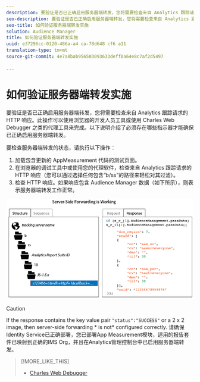 ```yaml
---
description: 要验证是否已正确启用服务器端转发，您将需要检查来自 Analytics 跟踪请求的 HTTP 响应。此操作可以使用浏览器的开发人员工具或使用 Charles Web Debugger 之类的代理工具来完成。以下说明介绍了必须存在哪些指示器才能确保已正确启用服务器端转发。
seo-description: 要验证是否已正确启用服务器端转发，您将需要检查来自 Analytics 跟踪请求的 HTTP 响应。此操作可以使用浏览器的开发人员工具或使用 Charles Web Debugger 之类的代理工具来完成。以下说明介绍了必须存在哪些指示器才能确保已正确启用服务器端转发。
seo-title: 如何验证服务器端转发实施
solution: Audience Manager
title: 如何验证服务器端转发实施
uuid: e37296cc-0120-486a-a4 ca-78d648 cf6 a11
translation-type: tm+mt
source-git-commit: 4e7a8bab956503093633deff0a64e8c7af2d5497

---
```



# 如何验证服务器端转发实施

要验证是否已正确启用服务器端转发，您将需要检查来自 Analytics 跟踪请求的 HTTP 响应。此操作可以使用浏览器的开发人员工具或使用 Charles Web Debugger 之类的代理工具来完成。以下说明介绍了必须存在哪些指示器才能确保已正确启用服务器端转发。

要检查服务器端转发的状态，请执行以下操作：

1. 加载包含更新的 AppMeasurement 代码的测试页面。
1. 在浏览器的调试工具中或使用您的代理软件，检查来自 Analytics 跟踪请求的 HTTP 响应（您可以通过选择任何包含“b/ss”的路径来轻松对其过滤）。
1. 检查 HTTP 响应。如果响应包含 Audience Manager 数据（如下所示），则表示服务器端转发工作正常。

![](assets/ssf-succeed.png)

>[!CAUTION]
>
>If the response contains the key value pair `"status":"SUCCESS"` or a 2 x 2 image, then server-side forwarding * is not* configured correctly. 请确保Identity Service已正确部署，您已部署App Measurement模块，适用的报告套件已映射到正确的IMS Org，并且在Analytics管理控制台中已启用服务器端转发。

>[!MORE_LIKE_THIS]
>
>* [Charles Web Debugger](https://www.charlesproxy.com/)


